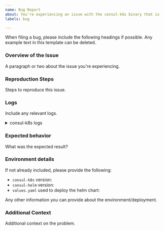```yaml
---
name: Bug Report
about: You're experiencing an issue with the consul-k8s binary that is different than the documented behavior.
labels: bug

---
```


When filing a bug, please include the following headings if possible. Any example text in this template can be deleted.

### Overview of the Issue

A paragraph or two about the issue you're experiencing.

### Reproduction Steps

Steps to reproduce this issue.


### Logs

Include any relevant logs.

<details>
  <summary>consul-k8s logs</summary>

```
output from 'kubectl logs' in consul-k8s and/or other relevant components
```

</details>

### Expected behavior

What was the expected result?

### Environment details

If not already included, please provide the following:
- `consul-k8s` version:
- `consul-helm` version:
- `values.yaml` used to deploy the helm chart:

Any other information you can provide about the environment/deployment.

### Additional Context

Additional context on the problem.
